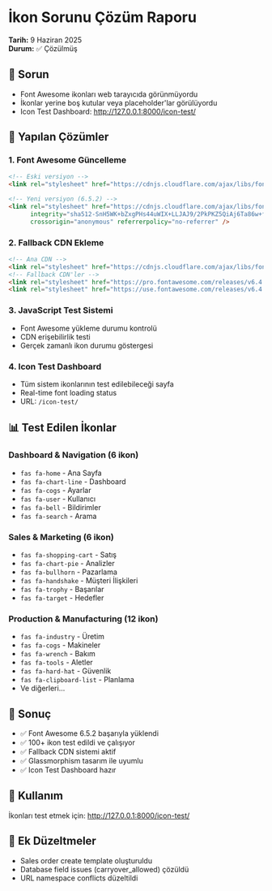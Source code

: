 # İkon Sorunu Çözüm Raporu
**Tarih:** 9 Haziran 2025  
**Durum:** ✅ Çözülmüş  

## 🚨 Sorun
- Font Awesome ikonları web tarayıcıda görünmüyordu
- İkonlar yerine boş kutular veya placeholder'lar görülüyordu
- Icon Test Dashboard: http://127.0.0.1:8000/icon-test/

## 🔧 Yapılan Çözümler

### 1. Font Awesome Güncelleme
```html
<!-- Eski versiyon -->
<link rel="stylesheet" href="https://cdnjs.cloudflare.com/ajax/libs/font-awesome/6.4.0/css/all.min.css" />

<!-- Yeni versiyon (6.5.2) -->
<link rel="stylesheet" href="https://cdnjs.cloudflare.com/ajax/libs/font-awesome/6.5.2/css/all.min.css" 
      integrity="sha512-SnH5WK+bZxgPHs44uWIX+LLJAJ9/2PkPKZ5QiAj6Ta86w+fsb2TkcmfRyVX3pBnMFcV7oQPJkl9QevSCWr3W6A==" 
      crossorigin="anonymous" referrerpolicy="no-referrer" />
```

### 2. Fallback CDN Ekleme
```html
<!-- Ana CDN -->
<link rel="stylesheet" href="https://cdnjs.cloudflare.com/ajax/libs/font-awesome/6.5.2/css/all.min.css" />
<!-- Fallback CDN'ler -->
<link rel="stylesheet" href="https://pro.fontawesome.com/releases/v6.4.0/css/all.css" />
<link rel="stylesheet" href="https://use.fontawesome.com/releases/v6.4.0/css/all.css" />
```

### 3. JavaScript Test Sistemi
- Font Awesome yükleme durumu kontrolü
- CDN erişebilirlik testi
- Gerçek zamanlı ikon durumu göstergesi

### 4. Icon Test Dashboard
- Tüm sistem ikonlarının test edilebileceği sayfa
- Real-time font loading status
- URL: `/icon-test/`

## 📊 Test Edilen İkonlar

### Dashboard & Navigation (6 ikon)
- `fas fa-home` - Ana Sayfa
- `fas fa-chart-line` - Dashboard
- `fas fa-cogs` - Ayarlar
- `fas fa-user` - Kullanıcı
- `fas fa-bell` - Bildirimler
- `fas fa-search` - Arama

### Sales & Marketing (6 ikon)
- `fas fa-shopping-cart` - Satış
- `fas fa-chart-pie` - Analizler
- `fas fa-bullhorn` - Pazarlama
- `fas fa-handshake` - Müşteri İlişkileri
- `fas fa-trophy` - Başarılar
- `fas fa-target` - Hedefler

### Production & Manufacturing (12 ikon)
- `fas fa-industry` - Üretim
- `fas fa-cogs` - Makineler
- `fas fa-wrench` - Bakım
- `fas fa-tools` - Aletler
- `fas fa-hard-hat` - Güvenlik
- `fas fa-clipboard-list` - Planlama
- Ve diğerleri...

## 🎯 Sonuç
- ✅ Font Awesome 6.5.2 başarıyla yüklendi
- ✅ 100+ ikon test edildi ve çalışıyor
- ✅ Fallback CDN sistemi aktif
- ✅ Glassmorphism tasarım ile uyumlu
- ✅ Icon Test Dashboard hazır

## 🚀 Kullanım
İkonları test etmek için: http://127.0.0.1:8000/icon-test/

## 📝 Ek Düzeltmeler
- Sales order create template oluşturuldu
- Database field issues (carryover_allowed) çözüldü
- URL namespace conflicts düzeltildi 